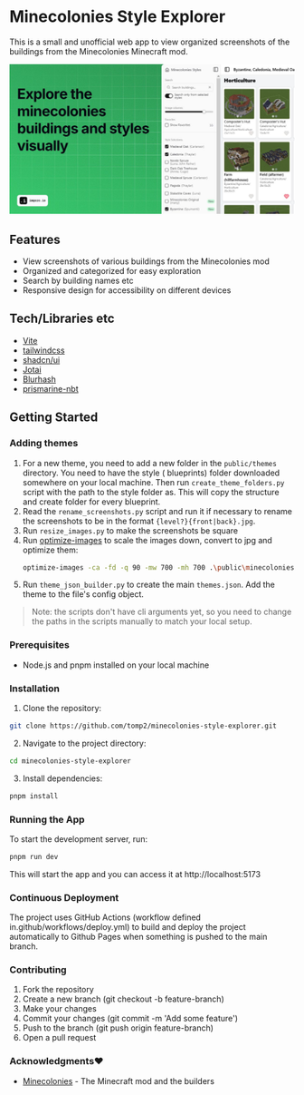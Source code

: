 # Minecolonies Style Explorer

This is a small and unofficial web app to view organized screenshots of the buildings from the Minecolonies Minecraft
mod.

![preview](./public/ogp.jpg)

## Features

- View screenshots of various buildings from the Minecolonies mod
- Organized and categorized for easy exploration
- Search by building names etc
- Responsive design for accessibility on different devices

## Tech/Libraries etc

- [Vite](https://vite.dev/)
- [tailwindcss](https://tailwindcss.com/)
- [shadcn/ui](https://ui.shadcn.com/)
- [Jotai](https://jotai.org/)
- [Blurhash](https://blurha.sh/)
- [prismarine-nbt](https://github.com/PrismarineJS/prismarine-nbt)

## Getting Started

### Adding themes

1. For a new theme, you need to add a new folder in the `public/themes` directory. You need to have the style (
   blueprints) folder downloaded somewhere on your local machine. Then run `create_theme_folders.py` script with the
   path to the style folder as. This will copy the structure and create folder for every blueprint.
2. Read the `rename_screenshots.py` script and run it if necessary to rename the screenshots to be in the format
   `{level?}{front|back}.jpg`.
3. Run `resize_images.py` to make the screenshots be square
4. Run [optimize-images](https://pypi.org/project/optimize-images/) to scale the images down, convert to jpg and
   optimize them:
   ```bash
   optimize-images -ca -fd -q 90 -mw 700 -mh 700 .\public\minecolonies\colonial
    ```
5. Run `theme_json_builder.py` to create the main `themes.json`. Add the theme to the file's config object.

> Note: the scripts don't have cli arguments yet, so you need to change the paths in the scripts manually to match your
local setup.


### Prerequisites

- Node.js and pnpm installed on your local machine

### Installation

1. Clone the repository:
 ```bash
 git clone https://github.com/tomp2/minecolonies-style-explorer.git
 ```

2. Navigate to the project directory:

```bash
cd minecolonies-style-explorer
```

3. Install dependencies:

```bash
pnpm install
```

### Running the App

To start the development server, run:

```bash
pnpm run dev
```

This will start the app and you can access it at http://localhost:5173

### Continuous Deployment

The project uses GitHub Actions (workflow defined in.github/workflows/deploy.yml) to build and deploy the project
automatically to Github Pages when something is pushed to the main branch.

### Contributing

1. Fork the repository
2. Create a new branch (git checkout -b feature-branch)
3. Make your changes
4. Commit your changes (git commit -m 'Add some feature')
5. Push to the branch (git push origin feature-branch)
6. Open a pull request

### Acknowledgments❤️

- [Minecolonies](https://minecolonies.com/) - The Minecraft mod and the builders

